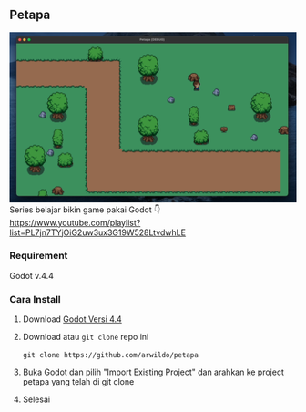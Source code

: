 ## Petapa
<img src="https://raw.githubusercontent.com/arwildo/petapa/refs/heads/main/preview.png"></img>
Series belajar bikin game pakai Godot 👇 <br>
https://www.youtube.com/playlist?list=PL7jn7TYjOiG2uw3ux3G19W528LtvdwhLE

### Requirement 
Godot v.4.4

### Cara Install
1. Download [Godot Versi 4.4](https://godotengine.org/download/archive/4.4-stable/)
2. Download atau `git clone` repo ini

   `git clone https://github.com/arwildo/petapa`
4. Buka Godot dan pilih "Import Existing Project" dan arahkan ke project petapa yang telah di git clone
5. Selesai
